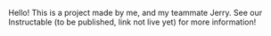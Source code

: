 Hello! This is a project made by me, and my teammate Jerry. See our Instructable (to be published, link not live yet) for more information!
